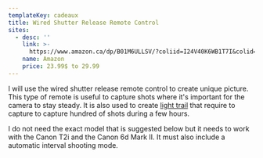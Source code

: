 ```yaml
---
templateKey: cadeaux
title: Wired Shutter Release Remote Control
sites:
  - desc: ''
    link: >-
      https://www.amazon.ca/dp/B01M6ULLSV/?coliid=I24V40K6WB1T7I&colid=2JQ92RAZIDPNX&psc=0&ref_=lv_ov_lig_dp_it
    name: Amazon
    price: 23.99$ to 29.99
---
```

I will use the wired shutter release remote control to create unique picture. This type of remote is useful to capture shots where it's important for the camera to stay steady. It is also used to create [light trail](https://www.google.ca/search?newwindow=1&biw=1920&bih=969&tbm=isch&sa=1&ei=abcNXNe6OYSJgge2p4HYBQ&q=sky+light+trails&oq=sky+light+trails&gs_l=img.3...9026.9838..10100...0.0..0.278.533.3j0j1......1....1..gws-wiz-img.......0i7i30j0i7i5i30j0i8i7i30.PlWv8QvZQH0) that require to capture to capture hundred of shots during a few hours. 

I do not need the exact model that is suggested below but it needs to work with the Canon T2i and the Canon 6d Mark II. It must also include a automatic interval shooting mode.
